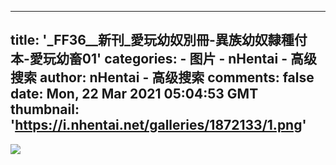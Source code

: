 
---
title: '_FF36__新刊_愛玩幼奴別冊-異族幼奴隸種付本-愛玩幼畜01'
categories: 
    - 图片
    - nHentai - 高级搜索
author: nHentai - 高级搜索
comments: false
date: Mon, 22 Mar 2021 05:04:53 GMT
thumbnail: 'https://i.nhentai.net/galleries/1872133/1.png'
---

<div>   
<img src="https://i.nhentai.net/galleries/1872133/1.png" referrerpolicy="no-referrer">  
</div>
            